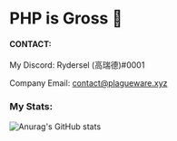 # PHP is Gross 👋

#### CONTACT:

 My Discord: Rydersel (高瑞德)#0001

 Company Email: contact@plagueware.xyz

### My Stats:




![Anurag's GitHub stats](https://github-readme-stats.vercel.app/api?username=Rydersel&show_icons=true&theme=synthwave)
